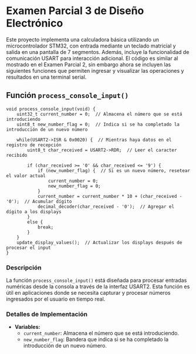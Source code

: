 # Examen Parcial 3 de Diseño Electrónico

Este proyecto implementa una calculadora básica utilizando un microcontrolador STM32, con entrada mediante un teclado matricial y salida en una pantalla de 7 segmentos. Además, incluye la funcionalidad de comunicación USART para interacción adicional. El código es similar al mostrado en el Examen Parcial 2, sin embargo ahora se incluyen las siguientes funciones que permiten ingresar y visualizar las operaciones y resultados en una terminal serial.

## Función `process_console_input()`

```
void process_console_input(void) {
    uint32_t current_number = 0;  // Almacena el número que se está introduciendo
    uint8_t new_number_flag = 0;  // Indica si se ha completado la introducción de un nuevo número

    while(USART2->ISR & 0x0020) {  // Mientras haya datos en el registro de recepción
        uint8_t char_received = USART2->RDR;  // Leer el caracter recibido

        if (char_received >= '0' && char_received <= '9') {
            if (new_number_flag) {  // Si es un nuevo número, resetear el valor actual
                current_number = 0;
                new_number_flag = 0;
            }
            current_number = current_number * 10 + (char_received - '0');  // Acumular dígito
            decimal_decoder(char_received - '0');  // Agregar el dígito a los displays
        }
        else {
            break;
        }
    }
    update_display_values();  // Actualizar los displays después de procesar el input
}
```

### Descripción
La función `process_console_input()` está diseñada para procesar entradas numéricas desde la consola a través de la interfaz USART2. Esta función es útil en aplicaciones donde se necesita capturar y procesar números ingresados por el usuario en tiempo real.

### Detalles de Implementación
- **Variables:**
  - `current_number`: Almacena el número que se está introduciendo.
  - `new_number_flag`: Bandera que indica si se ha completado la introducción de un nuevo número.

